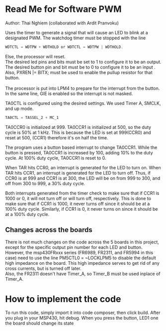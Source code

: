 # Read Me for Software PWM
Author: Thai Nghiem (collaborated with Ardit Pranvoku)

Uses the timer to generate a signal that will cause an LED to blink at a designated PWM.
The watchdog timer must be stopped with the line 
```c
WDTCTL = WDTPW + WDTHOLD or WDTCTL = WDTPW | WDTHOLD.
```
Else, the processor will reset. <br />
The desired led pins and bits must be set to 1 to configure it to be an output.
The desired button pin and bit must be to 0 to configure it to be an input .<br />
Also,  PXREN |= BITX; must be used to enable the pullup resistor for that button. <br />    
The processor is put into LPM4 to prepare for the interrupt from the button. <br />
In the same line, GIE is enabled so the interrupt is not masked. <br />

TA0CTL is configured using the desired settings. We used Timer A, SMCLK, and up mode.
```c
TA0CTL = TASSEL_2 + MC_1
```

TA0CCR0 is initialized at 999.
TA0CCR1 is initialized at 500, so the duty cycle is 50% at 1 kHz. This is because the LED
is set at 999(CCR0) and reset at 500, (CCR1) therefore it's on half the time. <br />

The program uses a button based interrupt to change TA0CCR1.
While the button is pressed, TA0CCR1 is increased by 100, adding 10% to the duty cycle.
At 100% duty cycle, TA0CCR1 is reset to 0. 

When TAR hits CCR0, an interrupt is generated for the LED to turn on. 
When TAR hits CCR1, an interrupt is generated for the LED to turn off.
Thus, if CCR0 is at 999 and CCR1 is at 300, the LED will be on from
999 to 300, and off from 300 to 999, a 30% duty cycle.

Both interrupts generated from the timer check to make sure that 
if CCR1 is 1000 or 0, it will not turn off or will turn off, respectively.
This is done to make sure that if CCR1 is 1000, it never turns off since it should be at a 100%
duty cycle.
Similarly, if CCR1 is 0, it never turns on since it should be at a 100% duty cycle.

## Changes across the boards
There is not much changes on the code across the 5 boards in this project, except for the specific output pin number for each LED and button. <br />
However, the msp430FRxxx series (FR6989, FR2311, and FR5994 in this case) need to use the line PM5CTL0 = ~LOCKLPM5 to disable the default high impedance on the board. 
This high impedance serves to get rid of any cross currents, but is turned off later. <br />
Also, the FR2311 doesn't have Timer_A, so Timer_B must be used inplace of Timer_A.
# How to implement the code
To run this code, simply import it into code composer, then click build. 
After you plug in your MSP430, hit debug. When you press the button, LED1 one the board should change its state